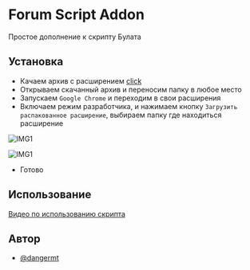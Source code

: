 
# Forum Script Addon

Простое дополнение к скрипту Булата


## Установка

- Качаем архив с расширением [click](https://github.com/Matvey-Guzienko/addon-forum/releases)
- Открываем скачанный архив и переносим папку в любое место
- Запускаем `Google Chrome` и переходим в свои расширения
- Включаем режим разработчика, и нажимаем кнопку `Загрузить распакованное расширение`, выбираем папку где находиться расширение

![IMG1](https://i.imgur.com/p0wJexj.png)

![IMG1](https://i.imgur.com/aeTGoSb.png)
- Готово
## Использование

[Видео по использованию скрипта](https://www.youtube.com/watch?v=8vY3ecmI_es)
## Автор

- [@dangermt](https://vk.com/dangermt)

